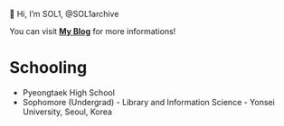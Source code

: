 👋 Hi, I’m SOL1, @SOL1archive

You can visit **[My Blog](https://sol1archive.github.io/)** for more informations!

# Schooling
- Pyeongtaek High School
- Sophomore (Undergrad) - Library and Information Science - Yonsei University, Seoul, Korea
  
